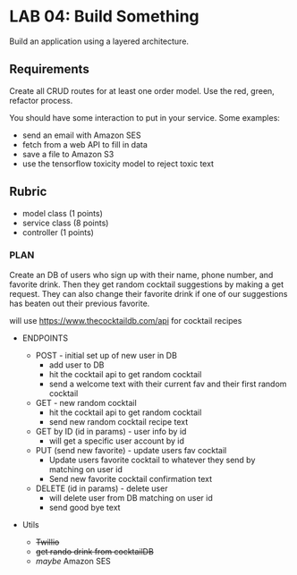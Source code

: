 # LAB 04: Build Something

Build an application using a layered architecture.

## Requirements

Create all CRUD routes for at least one order model. Use the red, green,
refactor process.

You should have some interaction to put in your service. Some examples:

* send an email with Amazon SES
* fetch from a web API to fill in data
* save a file to Amazon S3
* use the tensorflow toxicity model to reject toxic text

## Rubric

* model class (1 points)
* service class (8 points)
* controller (1 points)

### PLAN
Create an DB of users who sign up with their name, phone number, and favorite drink. Then they get random cocktail suggestions by making a get request. They can also change their favorite drink if one of our suggestions has beaten out their previous favorite. 

will use https://www.thecocktaildb.com/api for cocktail recipes 

* ENDPOINTS 
    * POST - initial set up of new user in DB
        * add user to DB 
        * hit the cocktail api to get random cocktail 
        * send a welcome text with their current fav and their first random cocktail 
    * GET - new random cocktail 
        * hit the cocktail api to get random cocktail 
        * send new random cocktail recipe text 
    * GET by ID (id in params) - user info by id 
        * will get a specific user account by id 
    * PUT (send new favorite) - update users fav cocktail 
        * Update users favorite cocktail to whatever they send by matching on user id
        * Send new favorite cocktail confirmation text 
    * DELETE (id in params) - delete user 
        * will delete user from DB matching on user id
        * send good bye text

* Utils 
    *  ~~Twillio~~
    * ~~get rando drink from cocktailDB~~ 
    * *maybe* Amazon SES 
    